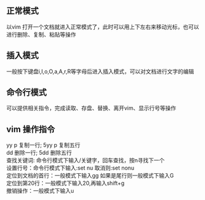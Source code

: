 ## 正常模式
以vim 打开一个文档就进入正常模式了，此时可以用上下左右来移动光标，也可以进行删除、复制、粘贴等操作
## 插入模式
一般按下键盘i,I,o,O,a,A,r,R等字母后进入插入模式，可以对文档进行文字的编辑
## 命令行模式
可以提供相关指令，完成读取、存盘、替换、离开vim、显示行号等操作


## vim 操作指令
yy p  复制一行; 5yy p 复制五行<br>
dd  删除一行; 5dd 删除五行<br>
查找关键词: 命令行模式下输入/关键字，回车查找，按n寻找下一个<br>
设置行号：命令行模式下输入:set nu  取消则:set nonu<br>
定位到文档的首行：一般模式下输入gg  如果是尾行则一般模式下输入G<br>
定位到第20行：一般模式下输入20,再输入shift+g<br>
撤销操作：一般模式下输入u<br>
